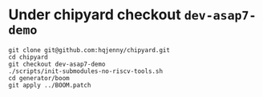 # Under chipyard checkout `dev-asap7-demo` 

```
git clone git@github.com:hqjenny/chipyard.git
cd chipyard 
git checkout dev-asap7-demo
./scripts/init-submodules-no-riscv-tools.sh 
cd generator/boom
git apply ../BOOM.patch
```



